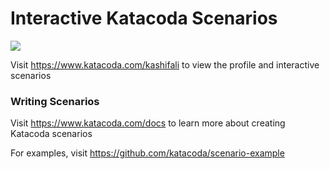 # Interactive Katacoda Scenarios

[![](http://shields.katacoda.com/katacoda/kashifali/count.svg)](https://www.katacoda.com/kashifali "Get your profile on Katacoda.com")

Visit https://www.katacoda.com/kashifali to view the profile and interactive scenarios

### Writing Scenarios
Visit https://www.katacoda.com/docs to learn more about creating Katacoda scenarios

For examples, visit https://github.com/katacoda/scenario-example
